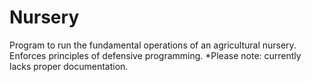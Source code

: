 Nursery
=======

Program to run the fundamental operations of an agricultural nursery. Enforces principles of defensive programming. *Please note: currently lacks proper documentation.
